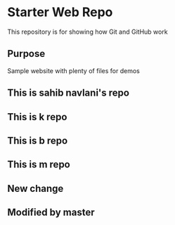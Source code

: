 # Starter Web Repo

This repository is for showing how Git and GitHub work

## Purpose

Sample website with plenty of files for demos

## This is sahib navlani's repo

## This is k repo

## This is b repo

## This is m repo

## New change

## Modified by master

